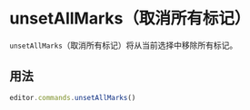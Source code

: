 # unsetAllMarks（取消所有标记）
`unsetAllMarks`（取消所有标记）将从当前选择中移除所有标记。

## 用法
```js
editor.commands.unsetAllMarks()
```